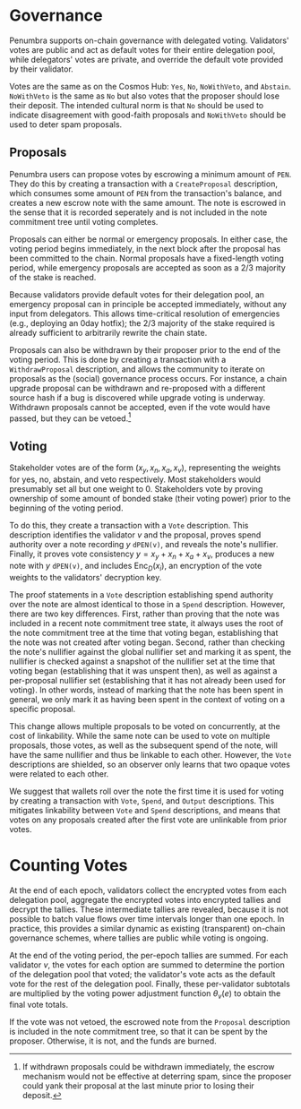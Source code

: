 # Governance

Penumbra supports on-chain governance with delegated voting.  Validators' votes
are public and act as default votes for their entire delegation pool, while
delegators' votes are private, and override the default vote provided by their
validator.

Votes are the same as on the Cosmos Hub: `Yes`, `No`, `NoWithVeto`, and
`Abstain`. `NoWithVeto` is the same as `No` but also votes that the proposer
should lose their deposit. The intended cultural norm is that `No` should be
used to indicate disagreement with good-faith proposals and `NoWithVeto`
should be used to deter spam proposals.

## Proposals

Penumbra users can propose votes by escrowing a minimum amount of `PEN`.  They
do this by creating a transaction with a `CreateProposal` description, which
consumes some amount of `PEN` from the transaction's balance, and creates a new
escrow note with the same amount.  The note is escrowed in the sense that it is
recorded seperately and is not included in the note commitment tree until voting
completes. 

Proposals can either be normal or emergency proposals.  In either case, the
voting period begins immediately, in the next block after the proposal has been
committed to the chain.  Normal proposals have a fixed-length voting period,
while emergency proposals are accepted as soon as a 2/3 majority of the stake is
reached.

Because validators provide default votes for their delegation pool, an emergency
proposal can in principle be accepted immediately, without any input from
delegators. This allows time-critical resolution of emergencies (e.g., deploying
an 0day hotfix); the 2/3 majority of the stake required is already sufficient to
arbitrarily rewrite the chain state.

Proposals can also be withdrawn by their proposer prior to the end of the voting
period.  This is done by creating a transaction with a `WithdrawProposal`
description, and allows the community to iterate on proposals as the (social)
governance process occurs.  For instance, a chain upgrade proposal can be
withdrawn and re-proposed with a different source hash if a bug is discovered
while upgrade voting is underway.  Withdrawn proposals cannot be accepted, even
if the vote would have passed, but they can be vetoed.[^1]

## Voting

Stakeholder votes are of the form $(x_y, x_n, x_a, x_v)$, representing the
weights for yes, no, abstain, and veto respectively.  Most stakeholders would
presumably set all but one weight to $0$.  Stakeholders vote by proving
ownership of some amount of bonded stake (their voting power) prior to the
beginning of the voting period.

To do this, they create a transaction with a `Vote` description.  This
description identifies the validator $v$ and the proposal, proves spend
authority over a note recording $y$ `dPEN(v)`, and reveals the note's nullifier.
Finally, it proves vote consistency $y = x_y + x_n + x_a + x_v$, produces a new
note with $y$ `dPEN(v)`, and includes $\operatorname{Enc}_D(x_i)$, an encryption
of the vote weights to the validators' decryption key.

The proof statements in a `Vote` description establishing spend authority over
the note are almost identical to those in a `Spend` description.  However, there
are two key differences.  First, rather than proving that the note was included
in a recent note commitment tree state, it always uses the root of the note
commitment tree at the time that voting began, establishing that the note was
not created after voting began.  Second, rather than checking the note's
nullifier against the global nullifier set and marking it as spent, the
nullifier is checked against a snapshot of the nullifier set at the time that
voting began (establishing that it was unspent then), as well as against a
per-proposal nullifier set (establishing that it has not already been used for
voting).  In other words, instead of marking that the note has been spent in
general, we only mark it as having been spent in the context of voting on a
specific proposal.

This change allows multiple proposals to be voted on concurrently, at the cost
of linkability.  While the same note can be used to vote on multiple proposals,
those votes, as well as the subsequent spend of the note, will have the same
nullifier and thus be linkable to each other.  However, the `Vote` descriptions
are shielded, so an observer only learns that two opaque votes were related to
each other.

We suggest that wallets roll over the note the first time it is used for voting
by creating a transaction with `Vote`, `Spend`, and `Output` descriptions.  This
mitigates linkability between `Vote` and `Spend` descriptions, and means that
votes on any proposals created after the first vote are unlinkable from prior
votes.

# Counting Votes

At the end of each epoch, validators collect the encrypted votes from each
delegation pool, aggregate the encrypted votes into encrypted tallies and
decrypt the tallies.  These intermediate tallies are revealed, because it is not
possible to batch value flows over time intervals longer than one epoch.  In
practice, this provides a similar dynamic as existing (transparent) on-chain
governance schemes, where tallies are public while voting is ongoing.

At the end of the voting period, the per-epoch tallies are summed.  For each
validator $v$, the votes for each option are summed to determine the portion of
the delegation pool that voted; the validator's vote acts as the default vote
for the rest of the delegation pool.  Finally, these per-validator subtotals are
multiplied by the voting power adjustment function $\theta_v(e)$ to obtain the
final vote totals.

If the vote was not vetoed, the escrowed note from the `Proposal` description
is included in the note commitment tree, so that it can be spent by the
proposer.  Otherwise, it is not, and the funds are burned.

[^1]: If withdrawn proposals could be withdrawn immediately, the escrow
mechanism would not be effective at deterring spam, since the proposer could
yank their proposal at the last minute prior to losing their deposit.
